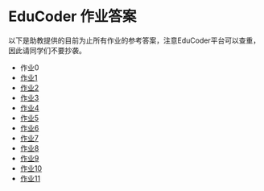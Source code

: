 # EduCoder 作业答案

以下是助教提供的目前为止所有作业的参考答案，注意EduCoder平台可以查重，因此请同学们不要抄袭。

- 作业0
- [作业1](hw01)
- [作业2](hw02)
- [作业3](hw03)
- [作业4](hw04)
- [作业5](hw05)
- [作业6](hw06)
- [作业7](hw07)
- [作业8](hw08)
- [作业9](hw09)
- [作业10](hw10)
- [作业11](hw11)
